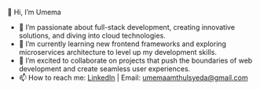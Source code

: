 👋 Hi, I’m Umema
- 👀 I’m passionate about full-stack development, creating innovative solutions, and diving into cloud technologies.  
- 🌱 I’m currently learning new frontend frameworks and exploring microservices architecture to level up my development skills.  
- 💞️ I’m excited to collaborate on projects that push the boundaries of web development and create seamless user experiences.  
- 📫 How to reach me: [LinkedIn](https://www.linkedin.com/in/umemaamthulsyeda/) | Email: umemaamthulsyeda@gmail.com  
 

